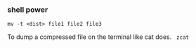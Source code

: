 ### shell power

```
mv -t <dist> file1 file2 file3
```
To dump a compressed file on the terminal like cat does.
` zcat` 


